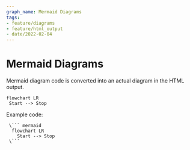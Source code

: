 ```yaml
---
graph_name: Mermaid Diagrams
tags:
- feature/diagrams
- feature/html_output
- date/2022-02-04
---
```

# Mermaid Diagrams


Mermaid diagram code is converted into an actual diagram in the HTML output.

```mermaid  
flowchart LR  
 Start --> Stop 
```



Example code:

```
 \``` mermaid
  flowchart LR  
    Start --> Stop 
 \```

```
